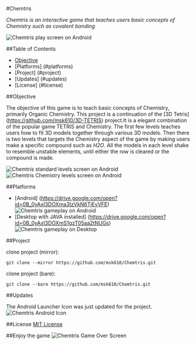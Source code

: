 #Chemtris

*Chemtris is an interactive game that teaches users basic concepts of Chemistry such as covalent bonding*

![Chemtris play screen on Android](http://imgur.com/Iz9lqa8.png)

##Table of Contents
* [Objective](#objective)
* [Platforms] (#platforms)
* [Project] (#project)
* [Updates] (#updates)
* [License] (#license)

##Objective

The objective of this game is to teach basic concepts of Chemistry, primarily Organic Chemistry. This project is a continuation of the [3D Tetris] (https://github.com/msk610/3D-TETRIS) project.It is a elegant combination of the popular game TETRIS and Chemistry. The first few levels teaches users how to fit 3D models together through various 3D models. Then there is two levels that targets the Chemistry aspect of the game by making users make a specific compound such as *H2O*. All the models in each level shake to resemble unstable elements, until either the row is cleared or the compound is made.

![Chemtris standard levels screen on Android](http://imgur.com/mjWMNV1.png) ![Chemtris Chemistry levels screen on Android](http://imgur.com/AUW6xW0.png)

##Platforms

* [Android] (https://drive.google.com/open?id=0B_0yAxI3DOXma3IzVkN6TjEyVFE)
![Chemtris gameplay on Android](http://imgur.com/wCyRPm5.png "Gameplay on Android")
* [Desktop with JAVA installed] (https://drive.google.com/open?id=0B_0yAxI3DOXmS1gzT05aa2tNUGs)
![Chemtris gameplay on Desktop](http://imgur.com/C4nBQCE.png "Gameplay on Desktop")


##Project

clone project (mirror):
```
git clone --mirror https://github.com/msk610/Chemtris.git
```
clone project (bare):
```
git clone --bare https://github.com/msk610/Chemtris.git
```

##Updates

The Android Launcher Icon was just updated for the project. <br/>
![Chemtris Android Icon](https://github.com/msk610/Chemtris/blob/master/android/res/drawable-xxhdpi/ic_launcher.png "Chemtris Android Icon")

##License
[MIT License](https://github.com/msk610/Chemtris/blob/master/License.txt)

##Enjoy the game
![Chemtris Game Over Screen](http://imgur.com/L0SmOmF.png "Chemtris Game Over Screen")


